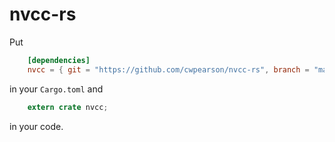 # nvcc-rs

Put

```toml
    [dependencies]
    nvcc = { git = "https://github.com/cwpearson/nvcc-rs", branch = "master" }
```

in your `Cargo.toml` and 

```rust
    extern crate nvcc;
```

in your code.